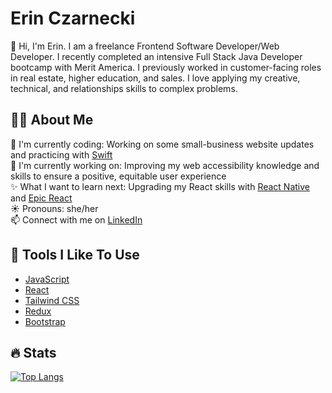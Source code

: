 # Erin Czarnecki

👋 Hi, I'm Erin. I am a freelance Frontend Software Developer/Web Developer. I recently completed an intensive Full Stack Java Developer bootcamp with Merit America. I previously worked in customer-facing roles in real estate, higher education, and sales. I love applying my creative, technical, and relationships skills to complex problems.

## :woman_technologist:  About Me  
:telescope:  I'm currently coding: Working on some small-business website updates and practicing with [Swift](https://developer.apple.com/swift/)  
:seedling:  I'm currently working on: Improving my web accessibility knowledge and skills to ensure a positive, equitable user experience      
:sparkles:  What I want to learn next: Upgrading my React skills with [React Native](https://reactnative.dev/) and [Epic React](https://epicreact.dev/)  
:sunny:  Pronouns: she/her  
:mailbox:  Connect with me on [LinkedIn](https://linkedin.com/in/erin-czarnecki)  
  

## :wrench: Tools I Like To Use
- [JavaScript](https://www.javascript.com/)
- [React](https://reactjs.org/)
- [Tailwind CSS](https://tailwindcss.com/)
- [Redux](https://redux.js.org/)
- [Bootstrap](https://getbootstrap.com/)


## :fire: Stats

[![Top Langs](https://github-readme-stats.vercel.app/api?username=erinczarnecki)](https://github.com/anuraghazra/github-readme-stats)
